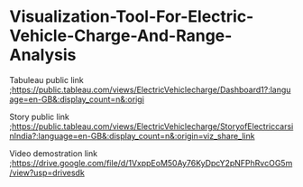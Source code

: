 # Visualization-Tool-For-Electric-Vehicle-Charge-And-Range-Analysis


Tabuleau public link ;https://public.tableau.com/views/ElectricVehiclecharge/Dashboard1?:language=en-GB&:display_count=n&:origi

Story public link ;https://public.tableau.com/views/ElectricVehiclecharge/StoryofElectriccarsinIndia?:language=en-GB&:display_count=n&:origin=viz_share_link

Video demostration link ;https://drive.google.com/file/d/1VxppEoM50Ay76KyDpcY2pNFPhRvcOG5m/view?usp=drivesdk
